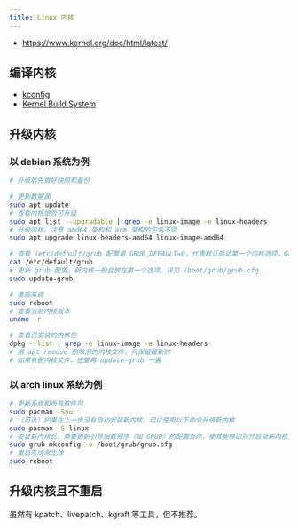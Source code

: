 ```yaml
---
title: Linux 内核
---
```



- https://www.kernel.org/doc/html/latest/

## 编译内核

- [kconfig](./kconfig.md)
- [Kernel Build System](https://www.kernel.org/doc/html/latest/kbuild/)

## 升级内核

### 以 debian 系统为例

```sh
# 升级前先做好快照和备份

# 更新数据源
sudo apt update
# 查看内核是否可升级
sudo apt list --upgradable | grep -e linux-image -e linux-headers
# 升级内核。注意 amd64 架构和 arm 架构的包名不同
sudo apt upgrade linux-headers-amd64 linux-image-amd64

# 查看 /etc/default/grub 配置是 GRUB_DEFAULT=0，代表默认启动第一个内核选项，GRUB_DEFAULT=1 代表第二个。
cat /etc/default/grub
# 更新 grub 配置。新内核一般会放在第一个选项。详见 /boot/grub/grub.cfg
sudo update-grub

# 重启系统
sudo reboot
# 查看当前内核版本
uname -r

# 查看已安装的内核包
dpkg --list | grep -e linux-image -e linux-headers
# 用 apt remove 删除旧的内核文件，只保留最新的
# 如果有删内核文件，还要再 update-grub 一遍
```

### 以 arch linux 系统为例

```sh
# 更新系统和所有软件包
sudo pacman -Syu
# （可选）如果在上一步没有自动安装新内核，可以使用以下命令升级新内核
sudo pacman -S linux
# 安装新内核后，需要更新引导加载程序（如 GRUB）的配置文件，使其能够识别并启动新内核生成新的 GRUB 配置文件
sudo grub-mkconfig -o /boot/grub/grub.cfg
# 重启系统来生效
sudo reboot
```

## 升级内核且不重启

虽然有 kpatch、livepatch、kgraft 等工具，但不推荐。
